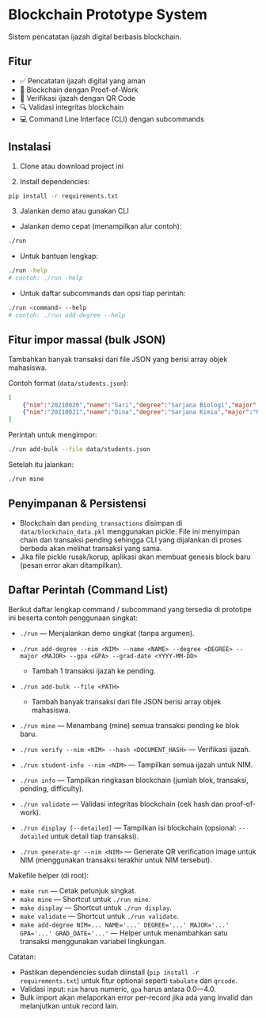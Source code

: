 # Blockchain Prototype System

Sistem pencatatan ijazah digital berbasis blockchain.

## Fitur

- ✅ Pencatatan ijazah digital yang aman
- 🔗 Blockchain dengan Proof-of-Work
- 📱 Verifikasi ijazah dengan QR Code
- 🔍 Validasi integritas blockchain
- 💻 Command Line Interface (CLI) dengan subcommands

## Instalasi

1. Clone atau download project ini

2. Install dependencies:
```bash
pip install -r requirements.txt
```

3. Jalankan demo atau gunakan CLI

- Jalankan demo cepat (menampilkan alur contoh):
```bash
./run
```

- Untuk bantuan lengkap:
```bash
./run -help
# contoh: ./run -help
```

- Untuk daftar subcommands dan opsi tiap perintah:
```bash
./run <command> --help
# contoh: ./run add-degree --help
```

## Fitur impor massal (bulk JSON)

Tambahkan banyak transaksi dari file JSON yang berisi array objek mahasiswa.

Contoh format (`data/students.json`):

```json
[
	{"nim":"20210020","name":"Sari","degree":"Sarjana Biologi","major":"Biologi","gpa":"3.50","graduation_date":"2024-06-15"},
	{"nim":"20210021","name":"Dina","degree":"Sarjana Kimia","major":"Kimia","gpa":"3.60","graduation_date":"2024-06-15"}
]
```

Perintah untuk mengimpor:
```bash
./run add-bulk --file data/students.json
```

Setelah itu jalankan:
```bash
./run mine
```

## Penyimpanan & Persistensi

- Blockchain dan `pending_transactions` disimpan di `data/blockchain_data.pkl` menggunakan pickle. File ini menyimpan chain dan transaksi pending sehingga CLI yang dijalankan di proses berbeda akan melihat transaksi yang sama.
- Jika file pickle rusak/korup, aplikasi akan membuat genesis block baru (pesan error akan ditampilkan).

## Daftar Perintah (Command List)

Berikut daftar lengkap command / subcommand yang tersedia di prototipe ini beserta contoh penggunaan singkat:

- `./run` — Menjalankan demo singkat (tanpa argumen).

- `./run add-degree --nim <NIM> --name <NAME> --degree <DEGREE> --major <MAJOR> --gpa <GPA> --grad-date <YYYY-MM-DD>`
	- Tambah 1 transaksi ijazah ke pending.

- `./run add-bulk --file <PATH>`
	- Tambah banyak transaksi dari file JSON berisi array objek mahasiswa.

- `./run mine` — Menambang (mine) semua transaksi pending ke blok baru.

- `./run verify --nim <NIM> --hash <DOCUMENT_HASH>` — Verifikasi ijazah.

- `./run student-info --nim <NIM>` — Tampilkan semua ijazah untuk NIM.

- `./run info` — Tampilkan ringkasan blockchain (jumlah blok, transaksi, pending, difficulty).

- `./run validate` — Validasi integritas blockchain (cek hash dan proof-of-work).

- `./run display [--detailed]` — Tampilkan isi blockchain (opsional: `--detailed` untuk detail tiap transaksi).

- `./run generate-qr --nim <NIM>` — Generate QR verification image untuk NIM (menggunakan transaksi terakhir untuk NIM tersebut).

Makefile helper (di root):

- `make run` — Cetak petunjuk singkat.
- `make mine` — Shortcut untuk `./run mine`.
- `make display` — Shortcut untuk `./run display`.
- `make validate` — Shortcut untuk `./run validate`.
- `make add-degree NIM=... NAME='...' DEGREE='...' MAJOR='...' GPA='...' GRAD_DATE='...'` — Helper untuk menambahkan satu transaksi menggunakan variabel lingkungan.

Catatan:

- Pastikan dependencies sudah diinstall (`pip install -r requirements.txt`) untuk fitur optional seperti `tabulate` dan `qrcode`.
- Validasi input: `nim` harus numeric, `gpa` harus antara 0.0—4.0.
- Bulk import akan melaporkan error per-record jika ada yang invalid dan melanjutkan untuk record lain.
